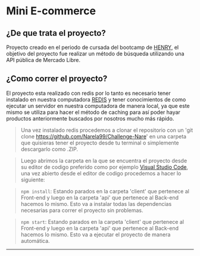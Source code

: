 # Mini E-commerce


## ¿De que trata el proyecto?
Proyecto creado en el periodo de cursada del bootcamp de [HENRY](https://www.soyhenry.com/), el objetivo del proyecto fue realizar un método de búsqueda utilizando una API pública de Mercado Libre.

## ¿Como correr el proyecto?

El proyecto esta realizado con redis por lo tanto es necesario tener instalado en nuestra computadora [REDIS](https://redis.io/) y tener conocimientos de como ejecutar un servidor en nuestra computadora de manera local, ya que este mismo se utiliza para hacer el método de caching para así poder hayar productos anteriormente buscados por nosotros mucho más rápido.

>Una vez instalado redis procedemos a clonar el repositorio con un 'git clone https://github.com/Narela99/Challenge-Nare' en una carpeta que quisieras tener el proyecto desde tu terminal o simplemente descargarlo como .ZIP.

>Luego abrimos la carpeta en la que se encuentra el proyecto desde su editor de codigo preferido como por ejemplo [Visual Studio Code](https://code.visualstudio.com/), una vez abierto desde el editor de codigo procedemos a hacer lo siguiente:

> ```npm install```:  Estando parados en la carpeta 'client' que pertenece al Front-end y luego en la carpeta 'api' que pertenece al Back-end hacemos lo mismo. Esto va a instalar todas las dependencias necesarias para correr el proyecto sin problemas.

> ```npm start```: Estando parados en la carpeta 'client' que pertenece al Front-end y luego en la carpeta 'api' que pertenece al Back-end hacemos lo mismo. Esto va a ejecutar el proyecto de manera automática.

---

